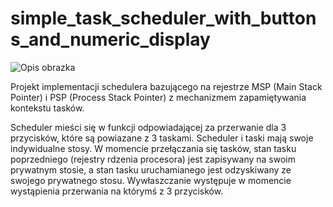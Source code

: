 # simple_task_scheduler_with_buttons_and_numeric_display
![Opis obrazka](https://drive.google.com/uc?export=view&id=1iwxvQ9v73rsx-lVRNobERjt-OMenSCMp)

Projekt implementacji schedulera bazującego na rejestrze MSP (Main Stack Pointer) i PSP (Process Stack Pointer) z mechanizmem zapamiętywania kontekstu tasków.

Scheduler mieści się w funkcji odpowiadającej za przerwanie dla 3 przycisków, które są powiazane z 3 taskami. Scheduler i taski mają swoje indywidualne stosy. W momencie przełączania się tasków, stan tasku poprzedniego (rejestry rdzenia procesora) jest zapisywany na swoim prywatnym stosie, a stan tasku uruchamianego jest odzyskiwany ze swojego prywatnego stosu. Wywłaszczanie występuje w momencie wystąpienia przerwania na którymś z 3 przycisków.  
